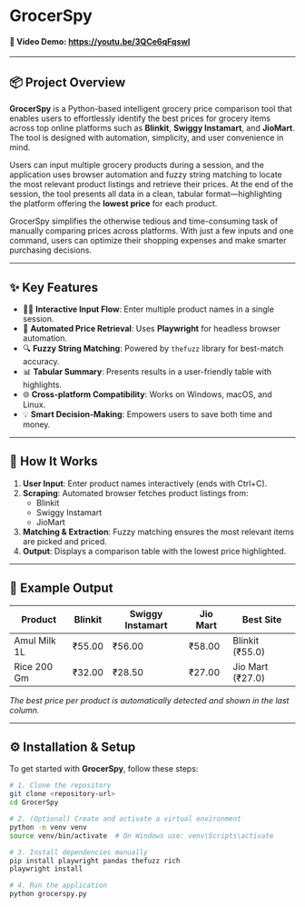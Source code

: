 # GrocerSpy

#### 🎥 Video Demo:  https://youtu.be/3QCe6qFqswI

---

## 📦 Project Overview

**GrocerSpy** is a Python-based intelligent grocery price comparison tool that enables users to effortlessly identify the best prices for grocery items across top online platforms such as **Blinkit**, **Swiggy Instamart**, and **JioMart**. The tool is designed with automation, simplicity, and user convenience in mind.

Users can input multiple grocery products during a session, and the application uses browser automation and fuzzy string matching to locate the most relevant product listings and retrieve their prices. At the end of the session, the tool presents all data in a clean, tabular format—highlighting the platform offering the **lowest price** for each product.

GrocerSpy simplifies the otherwise tedious and time-consuming task of manually comparing prices across platforms. With just a few inputs and one command, users can optimize their shopping expenses and make smarter purchasing decisions.

---

## ✨ Key Features

- 🧑‍💻 **Interactive Input Flow**: Enter multiple product names in a single session.
- 🧭 **Automated Price Retrieval**: Uses **Playwright** for headless browser automation.
- 🔍 **Fuzzy String Matching**: Powered by `thefuzz` library for best-match accuracy.
- 📊 **Tabular Summary**: Presents results in a user-friendly table with highlights.
- 🌐 **Cross-platform Compatibility**: Works on Windows, macOS, and Linux.
- 💡 **Smart Decision-Making**: Empowers users to save both time and money.

---

## 📌 How It Works

1. **User Input**: Enter product names interactively (ends with Ctrl+C).
2. **Scraping**: Automated browser fetches product listings from:
   - Blinkit
   - Swiggy Instamart
   - JioMart
3. **Matching & Extraction**: Fuzzy matching ensures the most relevant items are picked and priced.
4. **Output**: Displays a comparison table with the lowest price highlighted.

---

## 🧪 Example Output

| Product         | Blinkit | Swiggy Instamart | Jio Mart |    Best Site     |
|-----------------|---------|------------------|----------|------------------|
| Amul Milk 1L    | ₹55.00  |     ₹56.00       | ₹58.00   | Blinkit (₹55.0)  |
| Rice 200 Gm     | ₹32.00  |     ₹28.50       | ₹27.00   | Jio Mart (₹27.0) |

*The best price per product is automatically detected and shown in the last column.*

---

## ⚙️ Installation & Setup

To get started with **GrocerSpy**, follow these steps:

```bash
# 1. Clone the repository
git clone <repository-url>
cd GrocerSpy

# 2. (Optional) Create and activate a virtual environment
python -m venv venv
source venv/bin/activate  # On Windows use: venv\Scripts\activate

# 3. Install dependencies manually
pip install playwright pandas thefuzz rich
playwright install

# 4. Run the application
python grocerspy.py
